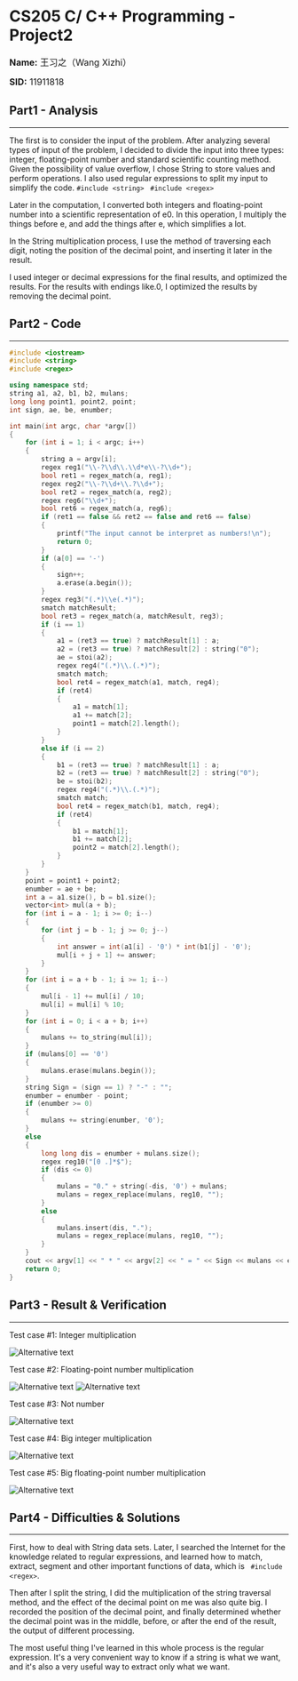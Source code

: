 # CS205 C/ C++ Programming - Project2

<font size=3>**Name:** 王习之（Wang Xizhi）

**SID:** 11911818</font>

## Part1 - Analysis
---
The first is to consider the input of the problem. After analyzing several types of input of the problem, I decided to divide the input into three types: integer, floating-point number and standard scientific counting method. Given the possibility of value overflow, I chose String to store values and perform operations. I also used regular expressions to split my input to simplify the code.
` #include <string> `
` #include <regex>`

Later in the computation, I converted both integers and floating-point number into a scientific representation of e0. In this operation, I multiply the things before e, and add the things after e, which simplifies a lot.

In the String multiplication process, I use the method of traversing each digit, noting the position of the decimal point, and inserting it later in the result.

I used integer or decimal expressions for the final results, and optimized the results. For the results with endings like.0, I optimized the results by removing the decimal point.

## Part2 - Code
---
```c++
#include <iostream>
#include <string>
#include <regex>

using namespace std;
string a1, a2, b1, b2, mulans;
long long point1, point2, point;
int sign, ae, be, enumber;

int main(int argc, char *argv[])
{
    for (int i = 1; i < argc; i++)
    {
        string a = argv[i];
        regex reg1("\\-?\\d\\.\\d*e\\-?\\d+");
        bool ret1 = regex_match(a, reg1);
        regex reg2("\\-?\\d+\\.?\\d+");
        bool ret2 = regex_match(a, reg2);
        regex reg6("\\d+"); 
        bool ret6 = regex_match(a, reg6);
        if (ret1 == false && ret2 == false and ret6 == false)
        {
            printf("The input cannot be interpret as numbers!\n");
            return 0;
        }
        if (a[0] == '-')
        {
            sign++;
            a.erase(a.begin());
        }
        regex reg3("(.*)\\e(.*)");
        smatch matchResult;
        bool ret3 = regex_match(a, matchResult, reg3);
        if (i == 1)
        {
            a1 = (ret3 == true) ? matchResult[1] : a;
            a2 = (ret3 == true) ? matchResult[2] : string("0");
            ae = stoi(a2);
            regex reg4("(.*)\\.(.*)");
            smatch match;
            bool ret4 = regex_match(a1, match, reg4);
            if (ret4)
            {
                a1 = match[1];
                a1 += match[2];
                point1 = match[2].length();
            }
        }
        else if (i == 2)
        {
            b1 = (ret3 == true) ? matchResult[1] : a;
            b2 = (ret3 == true) ? matchResult[2] : string("0");
            be = stoi(b2);
            regex reg4("(.*)\\.(.*)");
            smatch match;
            bool ret4 = regex_match(b1, match, reg4);
            if (ret4)
            {
                b1 = match[1];
                b1 += match[2];
                point2 = match[2].length();
            }
        }
    }
    point = point1 + point2;
    enumber = ae + be;
    int a = a1.size(), b = b1.size();
    vector<int> mul(a + b);
    for (int i = a - 1; i >= 0; i--)
    {
        for (int j = b - 1; j >= 0; j--)
        {
            int answer = int(a1[i] - '0') * int(b1[j] - '0');
            mul[i + j + 1] += answer;
        }
    }
    for (int i = a + b - 1; i >= 1; i--)
    {
        mul[i - 1] += mul[i] / 10;
        mul[i] = mul[i] % 10;
    }
    for (int i = 0; i < a + b; i++)
    {
        mulans += to_string(mul[i]);
    }
    if (mulans[0] == '0')
    {
        mulans.erase(mulans.begin());
    }
    string Sign = (sign == 1) ? "-" : "";
    enumber = enumber - point;
    if (enumber >= 0)
    {
        mulans += string(enumber, '0');
    }
    else
    {
        long long dis = enumber + mulans.size();
        regex reg10("[0 .]*$");
        if (dis <= 0)
        {
            mulans = "0." + string(-dis, '0') + mulans; 
            mulans = regex_replace(mulans, reg10, "");
        }
        else
        {
            mulans.insert(dis, ".");
            mulans = regex_replace(mulans, reg10, "");
        }
    }
    cout << argv[1] << " * " << argv[2] << " = " << Sign << mulans << endl;
    return 0;
}
```

## Part3 - Result & Verification
---
Test case #1: Integer multiplication

![Alternative text](1.png)

Test case #2: Floating-point number multiplication

![Alternative text](2.png)
![Alternative text](3.png)

Test case #3: Not number

![Alternative text](4.png)

Test case #4: Big integer multiplication

![Alternative text](5.png)

Test case #5: Big  floating-point number multiplication

![Alternative text](6.png)

## Part4 - Difficulties & Solutions
---
First, how to deal with String data sets. Later, I searched the Internet for the knowledge related to regular expressions, and learned how to match, extract, segment and other important functions of data, which is ` #include <regex>`.

Then after I split the string, I did the multiplication of the string traversal method, and the effect of the decimal point on me was also quite big. I recorded the position of the decimal point, and finally determined whether the decimal point was in the middle, before, or after the end of the result, the output of different processing.

The most useful thing I've learned in this whole process is the regular expression. It's a very convenient way to know if a string is what we want, and it's also a very useful way to extract only what we want.

 

 
